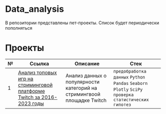 # Data_analysis
В репозитории представлены пет-проекты. Список будет периодически пополняться

# Проекты
| № | Ссылка | Описание | Стек |
| --- | --- | --- | --- |
| 1 | [Анализ топовых игр на стриминговой платформе Twitch за 2016-2023 годы](https://github.com/ArhoneR/Pet_projects/blob/main/twitch_data_analysis/twitch.ipynb) | Анализ данных о популярности категорий на стримингвоой площадке Twitch | `предобработка данных` `Python` `Pandas` `Seaborn` `Plotly` `SciPy` `проверка статистических гипотез`

